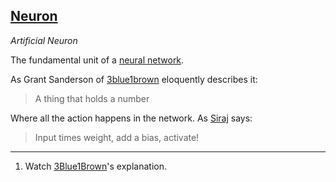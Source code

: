 ## [Neuron](#neuron)
*Artificial Neuron*

The fundamental unit of a [neural network](#neural-network).

As Grant Sanderson of [3blue1brown](#3blue1brown) eloquently describes it:

> A thing that holds a number

Where all the action happens in the network. As [Siraj](#siraj) says:

> Input times weight, add a bias, activate!

---

1. Watch [3Blue1Brown](https://www.youtube.com/watch?v=aircAruvnKk)'s explanation.